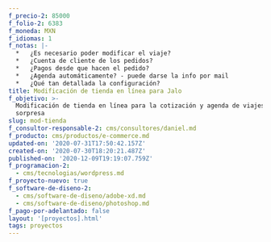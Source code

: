 ```yaml
---
f_precio-2: 85000
f_folio-2: 6383
f_moneda: MXN
f_idiomas: 1
f_notas: |-
  *   ¿Es necesario poder modificar el viaje?
  *   ¿Cuenta de cliente de los pedidos?
  *   ¿Pagos desde que hacen el pedido?
  *   ¿Agenda automáticamente? - puede darse la info por mail
  *   ¿Qué tan detallada la configuración?
title: Modificación de tienda en línea para Jalo
f_objetivo: >-
  Modificación de tienda en línea para la cotización y agenda de viajes
  sorpresa 
slug: mod-tienda
f_consultor-responsable-2: cms/consultores/daniel.md
f_producto: cms/productos/e-commerce.md
updated-on: '2020-07-31T17:50:42.157Z'
created-on: '2020-07-30T18:20:21.487Z'
published-on: '2020-12-09T19:19:07.759Z'
f_programacion-2:
  - cms/tecnologias/wordpress.md
f_proyecto-nuevo: true
f_software-de-diseno-2:
  - cms/software-de-diseno/adobe-xd.md
  - cms/software-de-diseno/photoshop.md
f_pago-por-adelantado: false
layout: '[proyectos].html'
tags: proyectos
---
```



